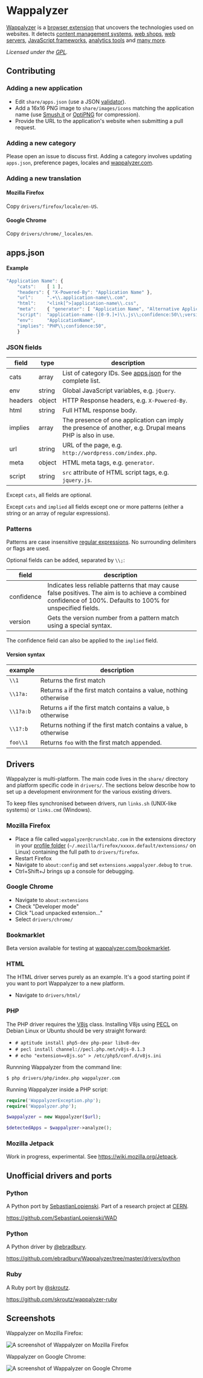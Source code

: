 # Wappalyzer

[Wappalyzer](http://wappalyzer.com/) is a 
[browser extension](http://wappalyzer.com/download) that uncovers the 
technologies used on websites.  It detects
[content management systems](http://wappalyzer.com/categories/cms),
[web shops](http://wappalyzer.com/categories/web-shops),
[web servers](http://wappalyzer.com/categories/web-servers), 
[JavaScript frameworks](http://wappalyzer.com/categories/javascript-frameworks),
[analytics tools](http://wappalyzer.com/categories/analytics) and
[many more](http://wappalyzer.com/applications).

*Licensed under the [GPL](https://github.com/ElbertF/Wappalyzer/blob/master/LICENSE).*

## Contributing

### Adding a new application

* Edit `share/apps.json` (use a JSON 
  [validator](http://jsonformatter.curiousconcept.com)).
* Add a 16x16 PNG image to `share/images/icons` matching the application name 
  (use [Smush.it](http://www.smushit.com) or 
	[OptiPNG](http://optipng.sourceforge.net) for compression).
* Provide the URL to the application's website when submitting a pull request.


### Adding a new category

Please open an issue to discuss first. Adding a category involves updating `apps.json`,
preference pages, locales and [wappalyzer.com](http://wappalyzer.com).


### Adding a new translation

#### Mozilla Firefox

Copy `drivers/firefox/locale/en-US`.


#### Google Chrome

Copy `drivers/chrome/_locales/en`.


## apps.json

#### Example

```javascript
"Application Name": { 
	"cats":    [ 1 ], 
	"headers": { "X-Powered-By": "Application Name" },
	"url":     ".+\\.application-name\\.com",
	"html":    "<link[^>]application-name\\.css", 
	"meta":    { "generator": [ "Application Name", "Alternative Application Name" ] },
	"script":  "application-name-([0-9.]+)\\.js\\;confidence:50\\;version:\\1",
	"env":     "ApplicationName",
	"implies": "PHP\\;confidence:50",
	}
```

### JSON fields

field      | type   | description
-----------|--------|------------
cats       | array  | List of category IDs. See [apps.json](https://github.com/ElbertF/Wappalyzer/blob/master/share/apps.json) for the complete list.
env        | string | Global JavaScript variables, e.g. `jQuery`.
headers    | object | HTTP Response headers, e.g. `X-Powered-By`.
html       | string | Full HTML response body.
implies    | array  | The presence of one application can imply the presence of another, e.g. Drupal means PHP is also in use.
url        | string | URL of the page, e.g. `http://wordpress.com/index.php`.
meta       | object | HTML meta tags, e.g. `generator`.
script     | string | `src` attribute of HTML script tags, e.g. `jquery.js`.

Except `cats`, all fields are optional.

Except `cats` and `implied` all fields except one or more patterns (either a string or an array of regular expressions).


### Patterns

Patterns are case insensitive [regular expressions](https://developer.mozilla.org/en-US/docs/JavaScript/Guide/Regular_Expressions). No surrounding delimiters or flags are used.

Optional fields can be added, separated by `\\;`:

field      | description
-----------|------------
confidence | Indicates less reliable patterns that may cause false positives. The aim is to achieve a combined confidence of 100%. Defaults to 100% for unspecified fields.
version    | Gets the version number from a pattern match using a special syntax.

The confidence field can also be applied to the `implied` field.


#### Version syntax

example    | description
-----------|------------
`\\1`      | Returns the first match
`\\1?a:`   | Returns `a` if the first match contains a value, nothing otherwise
`\\1?a:b`  | Returns `a` if the first match contains a value, `b` otherwise
`\\1?:b`   | Returns nothing if the first match contains a value, `b` otherwise
`foo\\1`   | Returns `foo` with the first match appended.


## Drivers

Wappalyzer is multi-platform. The main code lives in the `share/` directory and
platform specific code in `drivers/`. The sections below describe how to set up
a development environment for the various existing drivers.

To keep files synchronised between drivers, run `links.sh` (UNIX-like systems)
or `links.cmd` (Windows).


### Mozilla Firefox

* Place a file called `wappalyzer@crunchlabz.com` in the extensions directory in
  your [profile folder](http://kb.mozillazine.org/Profile_folder_-_Firefox) 
	(`~/.mozilla/firefox/xxxxx.default/extensions/` on Linux) containing the full
	path to `drivers/firefox`.
* Restart Firefox
* Navigate to `about:config` and set `extensions.wappalyzer.debug` to `true`.
* Ctrl+Shift+J brings up a console for debugging.


### Google Chrome

* Navigate to `about:extensions`
* Check "Developer mode"
* Click "Load unpacked extension..."
* Select `drivers/chrome/`


### Bookmarklet

Beta version available for testing at 
[wappalyzer.com/bookmarklet](http://wappalyzer.com/bookmarklet).


### HTML

The HTML driver serves purely as an example. It's a good starting point if you
want to port Wappalyzer to a new platform.

* Navigate to `drivers/html/`


### PHP

The PHP driver requires the [V8js](http://php.net/manual/en/book.v8js.php) 
class. Installing V8js using [PECL](http://pecl.php.net/) on Debian Linux or 
Ubuntu should be very straight forward:

* `# aptitude install php5-dev php-pear libv8-dev`
* `# pecl install channel://pecl.php.net/v8js-0.1.3`
* `# echo "extension=v8js.so" > /etc/php5/conf.d/v8js.ini`

Runnning Wappalyzer from the command line:

`$ php drivers/php/index.php wappalyzer.com`

Running Wappalyzer inside a PHP script:

```php
require('WappalyzerException.php');
require('Wappalyzer.php');

$wappalyzer = new Wappalyzer($url);

$detectedApps = $wappalyzer->analyze();
```


### Mozilla Jetpack

Work in progress, experimental. See https://wiki.mozilla.org/Jetpack.


## Unofficial drivers and ports

### Python

A Python port by [SebastianLopienski](https://github.com/SebastianLopienski). Part of a research project at [CERN](http://cern.ch).

https://github.com/SebastianLopienski/WAD


### Python

A Python driver by [@ebradbury](https://github.com/ebradbury). 

https://github.com/ebradbury/Wappalyzer/tree/master/drivers/python


### Ruby

A Ruby port by [@skroutz](https://github.com/skroutz).

https://github.com/skroutz/wappalyzer-ruby


## Screenshots

Wappalyzer on Mozilla Firefox:

![A screenshot of Wappalyzer on Mozilla Firefox](http://wappalyzer.com/sites/default/themes/wappalyzer/images/installed_firefox.png)

Wappalyzer on Google Chrome:

![A screenshot of Wappalyzer on Google Chrome](http://wappalyzer.com/sites/default/themes/wappalyzer/images/installed_chrome.png)
